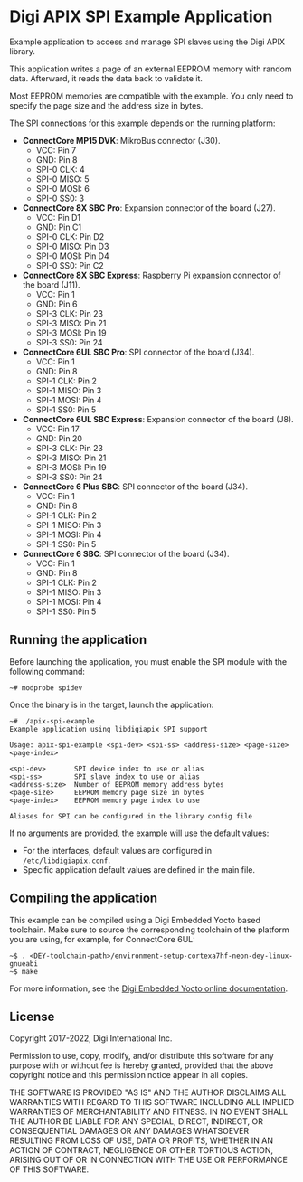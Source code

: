 Digi APIX SPI Example Application
==================================

Example application to access and manage SPI slaves using the Digi APIX library.

This application writes a page of an external EEPROM memory with random data.
Afterward, it reads the data back to validate it.

Most EEPROM memories are compatible with the example. You only need to specify
the page size and the address size in bytes.

The SPI connections for this example depends on the running platform:

 - **ConnectCore MP15 DVK**: MikroBus connector (J30).
    - VCC: Pin 7
    - GND: Pin 8
    - SPI-0 CLK: 4
    - SPI-0 MISO: 5
    - SPI-0 MOSI: 6
    - SPI-0 SS0: 3
 - **ConnectCore 8X SBC Pro**: Expansion connector of the board (J27).
    - VCC: Pin D1
    - GND: Pin C1
    - SPI-0 CLK: Pin D2
    - SPI-0 MISO: Pin D3
    - SPI-0 MOSI: Pin D4
    - SPI-0 SS0: Pin C2
 - **ConnectCore 8X SBC Express**: Raspberry Pi expansion connector of the board (J11).
    - VCC: Pin 1
    - GND: Pin 6
    - SPI-3 CLK: Pin 23
    - SPI-3 MISO: Pin 21
    - SPI-3 MOSI: Pin 19
    - SPI-3 SS0: Pin 24
 - **ConnectCore 6UL SBC Pro**: SPI connector of the board (J34).
    - VCC: Pin 1
    - GND: Pin 8
    - SPI-1 CLK: Pin 2
    - SPI-1 MISO: Pin 3
    - SPI-1 MOSI: Pin 4
    - SPI-1 SS0: Pin 5
 - **ConnectCore 6UL SBC Express**: Expansion connector of the board (J8).
    - VCC: Pin 17
    - GND: Pin 20
    - SPI-3 CLK: Pin 23
    - SPI-3 MISO: Pin 21
    - SPI-3 MOSI: Pin 19
    - SPI-3 SS0: Pin 24
 - **ConnectCore 6 Plus SBC**: SPI connector of the board (J34).
    - VCC: Pin 1
    - GND: Pin 8
    - SPI-1 CLK: Pin 2
    - SPI-1 MISO: Pin 3
    - SPI-1 MOSI: Pin 4
    - SPI-1 SS0: Pin 5
 - **ConnectCore 6 SBC**: SPI connector of the board (J34).
    - VCC: Pin 1
    - GND: Pin 8
    - SPI-1 CLK: Pin 2
    - SPI-1 MISO: Pin 3
    - SPI-1 MOSI: Pin 4
    - SPI-1 SS0: Pin 5

Running the application
-----------------------
Before launching the application, you must enable the SPI module with the
following command:

```
~# modprobe spidev
```

Once the binary is in the target, launch the application:

```
~# ./apix-spi-example
Example application using libdigiapix SPI support

Usage: apix-spi-example <spi-dev> <spi-ss> <address-size> <page-size> <page-index>

<spi-dev>       SPI device index to use or alias
<spi-ss>        SPI slave index to use or alias
<address-size>  Number of EEPROM memory address bytes
<page-size>     EEPROM memory page size in bytes
<page-index>    EEPROM memory page index to use

Aliases for SPI can be configured in the library config file
```
If no arguments are provided, the example will use the default values:
 - For the interfaces, default values are configured in `/etc/libdigiapix.conf`.
 - Specific application default values are defined in the main file.

Compiling the application
-------------------------
This example can be compiled using a Digi Embedded Yocto based toolchain. Make
sure to source the corresponding toolchain of the platform you are using,
for example, for ConnectCore 6UL:

```
~$ . <DEY-toolchain-path>/environment-setup-cortexa7hf-neon-dey-linux-gnueabi
~$ make
```

For more information, see the [Digi Embedded Yocto online documentation](https://github.com/digi-embedded/meta-digi).

License
-------
Copyright 2017-2022, Digi International Inc.

Permission to use, copy, modify, and/or distribute this software for any purpose
with or without fee is hereby granted, provided that the above copyright notice
and this permission notice appear in all copies.

THE SOFTWARE IS PROVIDED "AS IS" AND THE AUTHOR DISCLAIMS ALL WARRANTIES WITH
REGARD TO THIS SOFTWARE INCLUDING ALL IMPLIED WARRANTIES OF MERCHANTABILITY AND
FITNESS. IN NO EVENT SHALL THE AUTHOR BE LIABLE FOR ANY SPECIAL, DIRECT,
INDIRECT, OR CONSEQUENTIAL DAMAGES OR ANY DAMAGES WHATSOEVER RESULTING FROM LOSS
OF USE, DATA OR PROFITS, WHETHER IN AN ACTION OF CONTRACT, NEGLIGENCE OR OTHER
TORTIOUS ACTION, ARISING OUT OF OR IN CONNECTION WITH THE USE OR PERFORMANCE OF
THIS SOFTWARE.
